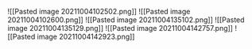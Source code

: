 ![[Pasted image 20211004102502.png]]
![[Pasted image 20211004102600.png]]
![[Pasted image 20211004135102.png]]
![[Pasted image 20211004135129.png]]
![[Pasted image 20211004142757.png]]
![[Pasted image 20211004142923.png]]